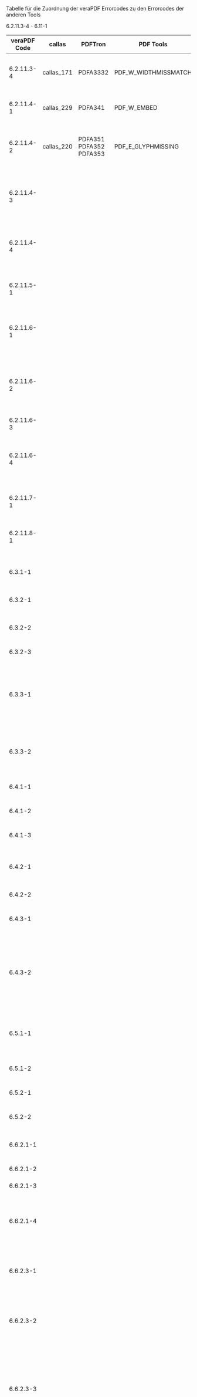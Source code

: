 Tabelle für die Zuordnung der veraPDF Errorcodes zu den Errorcodes der anderen Tools

6.2.11.3-4 - 6.11-1

| veraPDF Code | callas     | PDFTron                 | PDF Tools            | veraPDF Text
| ------------ | ------     | -------                 | ---------            | ------------
| 6.2.11.3-4   | callas_171 | PDFA3332                | PDF_W_WIDTHMISSMATCH | For those CMaps that are embedded, the integer value of the WMode entry in the CMap dictionary shall be identical to the WMode value in the embedded CMap stream.
| 6.2.11.4-1   | callas_229 | PDFA341                 | PDF_W_EMBED          | The font programs for all fonts used for rendering within a conforming file shall be embedded within that file, as defined in ISO 32000-1:2008, 9.9.
| 6.2.11.4-2   | callas_220 | PDFA351 PDFA352 PDFA353 | PDF_E_GLYPHMISSING   | Embedded fonts shall define all glyphs referenced for rendering within the conforming file. A font referenced for use solely in rendering mode 3 is therefore not rendered and is thus exempt from the embedding requirement.
| 6.2.11.4-3 |  |  |  | If the FontDescriptor dictionary of an embedded Type 1 font contains a CharSet string, then it shall list the character names of all glyphs present in the font program, regardless of whether a glyph in the font is referenced or used by the PDF or not.
| 6.2.11.4-4 |  |  |  | If the FontDescriptor dictionary of an embedded CID font contains a CIDSet stream, then it shall identify all CIDs which are present in the font program, regardless of whether a CID in the font is referenced or used by the PDF or not.
| 6.2.11.5-1 |  |  |  | For every font embedded in a conforming file and used for rendering, the glyph width information in the font dictionary and in the embedded font program shall be consistent.
| 6.2.11.6-1 |  |  |  | For all non-symbolic TrueType fonts used for rendering, the embedded TrueType font program shall contain one or several non-symbolic cmap entries such that all necessary glyph lookups can be carried out.
| 6.2.11.6-2 |  |  |  | No non-symbolic TrueType font shall define a Differences array unless all of the glyph names in the Differences array are listed in the Adobe Glyph List and the embedded font program contains at least the Microsoft Unicode (3,1 - Platform ID=3, Encoding ID=1) encoding in the 'cmap' table.
| 6.2.11.6-3 |  |  |  | Symbolic TrueType fonts shall not contain an Encoding entry in the font dictionary.
| 6.2.11.6-4 |  |  |  | Symbolic TrueType fonts shall not contain an Encoding entry in the font dictionary, and the 'cmap' table in the embedded font program shall either contain exactly one encoding or it shall contain, at least, the Microsoft Symbol (3,0 - Platform ID=3, Encoding ID=0) encoding.
| 6.2.11.7-1 |  |  |  | The Unicode values specified in the ToUnicode CMap shall all be greater than zero (0), but not equal to either U+FEFF or U+FFFE.
| 6.2.11.8-1 |  |  |  | A PDF/A-2 compliant document shall not contain a reference to the .notdef glyph from any of the text showing operators, regardless of text rendering mode, in any content stream.
| 6.3.1-1    |  |  |  | Annotation types not defined in ISO 32000-1 shall not be permitted. Additionally, the 3D, Sound, Screen and Movie types shall not be permitted.
| 6.3.2-1    |  |  |  | Except for annotation dictionaries whose Subtype value is Popup, all annotation dictionaries shall contain the F key.
| 6.3.2-2    |  |  |  | If present, the F key's Print flag bit shall be set to 1 and its Hidden, Invisible, ToggleNoView, and NoView flag bits shall be set to 0.
| 6.3.2-3    |  |  |  | Text annotations should set the NoZoom and NoRotate flag bits of the F key to 1.
| 6.3.3-1    |  |  |  | Every annotation (including those whose Subtype value is Widget, as used for form fields), except for the two cases listed below, shall have at least one appearance dictionary: annotations where the value of the Rect key consists of an array where value 1 is equal to value 3 and value 2 is equal to value 4; annotations whose Subtype value is Popup or Link.
| 6.3.3-2    |  |  |  | For all annotation dictionaries containing an AP key, the appearance dictionary that it defines as its value shall contain only the N key. If an annotation dictionary's Subtype key has a value of Widget and its FT key has a
| 6.4.1-1    |  |  |  | A Widget annotation dictionary or Field dictionary shall not contain the A or AA keys.
| 6.4.1-2    |  |  |  | A Widget annotation dictionary or Field dictionary shall not contain the A or AA keys.
| 6.4.1-3    |  |  |  | The NeedAppearances flag of the interactive form dictionary shall either not be present or shall be false.
| 6.4.2-1    |  |  |  | The document's interactive form dictionary that forms the value of the AcroForm key in the document's Catalog of a PDF/A-2 file, if present, shall not contain the XFA key.
| 6.4.2-2    |  |  |  | A document's Catalog shall not contain the NeedsRendering key.
| 6.4.3-1    |  |  |  | When computing the digest for the file, it shall be computed over the entire file, including the signature dictionary but excluding the PDF Signature itself.
| 6.4.3-2    |  |  |  | The PDF Signature (a DER-encoded PKCS7 binary data object) shall be placed into the Contents entry of the signature dictionary. The PKCS7 object shall conform to the PKCS7 specification in RFC 2315. At minimum, it shall include the signer's X.509 signing certificate and there shall only be a single signer (e.g. a single "SignerInfo" structure) in the PDF Signature.
| 6.5.1-1    |  |  |  | The Launch, Sound, Movie, ResetForm, ImportData, Hide, SetOCGState, Rendition, Trans, GoTo3DView and JavaScript actions shall not be permitted. Additionally, the deprecated set-state and noop actions shall not be permitted.
| 6.5.1-2    |  |  |  | Named actions other than NextPage, PrevPage, FirstPage, and LastPage shall not be permitted.
| 6.5.2-1    |  |  |  | The document's Catalog shall not include an AA entry for an additional-actions dictionary.
| 6.5.2-2    |  |  |  | The Page dictionary shall not include an AA entry for an additional-actions dictionary.
| 6.6.2.1-1  |  |  |  | The Catalog dictionary of a conforming file shall contain the Metadata key whose value is a metadata stream as defined in ISO 32000-1:2008, 14.3.2.
| 6.6.2.1-2  |  |  |  | The bytes attribute shall not be used in the header of an XMP packet.
| 6.6.2.1-3  |  |  |  | The encoding attribute shall not be used in the header of an XMP packet.
| 6.6.2.1-4  |  |  |  | All metadata streams present in the PDF shall conform to the XMP Specification. All content of all XMP packets shall be well-formed, as defined by Extensible Markup Language (XML) 1.0 (Third Edition), 2.1, and the RDF/XML Syntax Specification (Revised).
| 6.6.2.3-1  |  |  |  | Extension schemas shall be specified using the PDF/A extension schema container schema defined in 6.6.2.3.3. All fields described in each of the tables in 6.6.2.3.3 shall be present in any extension schema container schema.
| 6.6.2.3-2  |  |  |  | The extension schema container schema uses the namespace URI "http://www.aiim.org/pdfa/ns/extension/". The required schema namespace prefix is pdfaExtension. pdfaExtension:schemas - Bag Schema - Description of extension schemas*
| 6.6.2.3-3  |  |  |  | The Schema type is an XMP structure containing the definition of an extension schema. The field namespace URI is "http://www.aiim.org/pdfa/ns/schema". The required field namespace prefix is pdfaSchema. The Schema type includes the following fields: pdfaSchema:schema (Text), pdfaSchema:namespaceURI (URI), pdfaSchema:prefix (Text), pdfaSchema:property (Seq Property), pdfaSchema:valueType (Seq ValueType).
| 6.6.2.3-4  |  |  |  | The Property type defined is an XMP structure containing the definition of a schema property. The field namespace URI is "http://www.aiim.org/pdfa/ns/property". The required field namespace prefix is pdfaProperty. The Property type includes the following fields: pdfaProperty:name (Text), pdfaProperty:valueType (Open Choice of Text), pdfaProperty:category (Closed Choice of Text), pdfaProperty:description (Text).
| 6.6.2.3-5  |  |  |  | The ValueType type is an XMP structure containing the definition of all property value types used by embedded extension schemas that are not defined in the XMP Specification. The field namespace URI is "http://www.aiim.org/pdfa/ns/type". The required field namespace prefix is pdfaType. The ValueType type includes the following fields: pdfaType:type (Text), pdfaType:namespaceURI (URI), pdfaType:prefix (Text), pdfaType:description (Text), pdfaType:field (Seq Field).
| 6.6.2.3-6  |  |  |  | The Field type defined in Table 6 is an XMP structure containing the definition of a property value type field. The field namespace URI is "http://www.aiim.org/pdfa/ns/field". The required field namespace prefix is pdfaField. The Field type contains the following fields:
| 6.6.2.3-7  |  |  |  | All properties specified in XMP form shall use either the predefined schemas defined in the XMP Specification, ISO 19005-1 or this part of ISO 19005, or any extension schemas that comply with 6.6.2.3.2.
| 6.6.4-1    |  |  |  | The PDF/A version and conformance level of a file shall be specified using the PDF/A Identification extension schema.
| 6.6.4-2    |  |  |  | The value of pdfaid:part shall be the part number of ISO 19005 to which the file conforms.
| 6.6.4-3    |  |  |  | A Level A conforming file shall specify the value of pdfaid:conformance as A. A Level B conforming file shall specify the value of pdfaid:conformance as B. A Level U conforming file shall specify the value of pdfaid:conformance as U.
| 6.6.4-4    |  |  |  | The PDF/A Identification schema defined in Table 8 uses the namespace URI "http://www.aiim.org/pdfa/ns/id/". The required schema namespace prefix is pdfaid. It contains the following fields: pdfaid:part (Open Choice of Integer), pdfaid:amd (Open Choice of Text), pdfaid:corr (Open Choice of Text), pdfaid:conformance (Open Choice of Text).
| 6.7.2-1    |  |  |  | The document catalog dictionary shall include a MarkInfo dictionary containing an entry, Marked, whose value shall be true.
| 6.7.3-1    |  |  |  | The logical structure of the conforming file shall be described by a structure hierarchy rooted in the StructTreeRoot entry of the document's Catalog dictionary, as described in ISO 32000-1:2008, 14.7.
| 6.7.3-2    |  |  |  | All non-standard structure types shall be mapped to the nearest functionally equivalent standard type, as defined in ISO 32000-1:2008, 14.8.4, in the role map dictionary of the structure tree root.
| 6.8-1      |  |  |  | The MIME type of an embedded file, or a subset of a file, shall be specified using the Subtype key of the file specification dictionary. If the MIME type is not known, the "application/octet-stream" shall be used.
| 6.8-2      |  |  |  | The file specification dictionary for an embedded file shall contain the F and UF keys.
| 6.8-3      |  |  |  | In order to enable identification of the relationship between the file specification dictionary and the content that is referring to it, a new (required) key has been defined and its presence (in the dictionary) is required.
| 6.9-1      |  |  |  | Each optional content configuration dictionary that forms the value of the D key, or that is an element in the array that forms the value of the Configs key in the OCProperties dictionary, shall contain the Name key.
| 6.9-2      |  |  |  | Each optional content configuration dictionary shall contain the Name key, whose value shall be unique amongst all optional content configuration dictionaries within the PDF/A-2 file.
| 6.9-3      |  |  |  | If an optional content configuration dictionary contains the Order key, the array which is the value of this Order key shall contain references to all OCGs in the conforming file.
| 6.9-4      |  |  |  | The AS key shall not appear in any optional content configuration dictionary.
| 6.10-1     |  |  |  | There shall be no AlternatePresentations entry in the document's name dictionary.
| 6.10-2     |  |  |  | There shall be no PresSteps entry in any Page dictionary.
| 6.11-1     |  |  |  | The document catalog shall not contain the Requirements key.

